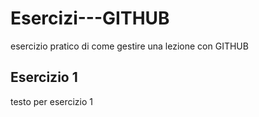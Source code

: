 # Esercizi---GITHUB
esercizio pratico di come gestire una lezione con GITHUB

## Esercizio 1
testo per esercizio 1